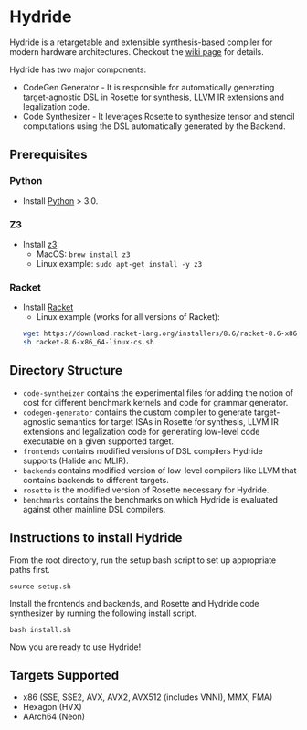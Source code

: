# Hydride

Hydride is a retargetable and extensible synthesis-based compiler for modern hardware architectures. Checkout the [wiki page](https://github.com/AkashIwnK/Hydride/wiki) for details.

Hydride has two major components:
- CodeGen Generator - It is responsible for automatically generating target-agnostic DSL in Rosette for synthesis, LLVM IR extensions and legalization code.
- Code Synthesizer - It leverages Rosette to synthesize tensor and stencil computations using the DSL automatically generated by the Backend.

## Prerequisites

### Python
- Install [Python](https://www.python.org/downloads/) > 3.0.

### Z3
- Install [z3](https://github.com/Z3Prover/z3):
    - MacOS: `brew install z3`
    - Linux example: `sudo apt-get install -y z3`

### Racket 
- Install [Racket](https://download.racket-lang.org/)
    - Linux example (works for all versions of Racket): 
    ```bash
    wget https://download.racket-lang.org/installers/8.6/racket-8.6-x86_64-linux-cs.sh
    sh racket-8.6-x86_64-linux-cs.sh
    ```

## Directory Structure
- `code-syntheizer` contains the experimental files for adding the notion of cost for different benchmark kernels and code for grammar generator.
- `codegen-generator` contains the custom compiler to generate target-agnostic semantics for target ISAs in Rosette for synthesis, LLVM IR extensions and legalization code for generating low-level code executable on a given supported target.
- `frontends` contains modified versions of DSL compilers Hydride supports (Halide and MLIR).
- `backends` contains modified version of low-level compilers like LLVM that contains backends to different targets.
- `rosette` is the modified version of Rosette necessary for Hydride.
- `benchmarks` contains the benchmarks on which Hydride is evaluated against other mainline DSL compilers.

## Instructions to install Hydride
From the root directory, run the setup bash script to set up appropriate paths first.
```
source setup.sh
```
Install the frontends and backends, and Rosette and Hydride code synthesizer by running the following install script. 
```
bash install.sh
```
Now you are ready to use Hydride!

## Targets Supported
- x86 (SSE, SSE2, AVX, AVX2, AVX512 (includes VNNI), MMX, FMA)
- Hexagon (HVX)
- AArch64 (Neon)
